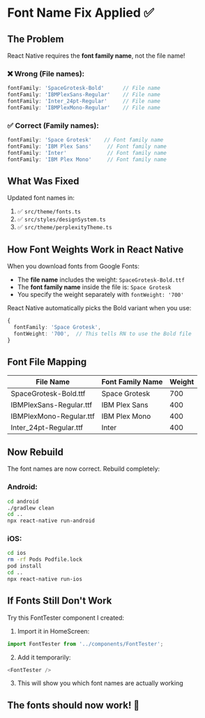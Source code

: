 # Font Name Fix Applied ✅

## The Problem

React Native requires the **font family name**, not the file name!

### ❌ Wrong (File names):
```typescript
fontFamily: 'SpaceGrotesk-Bold'      // File name
fontFamily: 'IBMPlexSans-Regular'    // File name  
fontFamily: 'Inter_24pt-Regular'     // File name
fontFamily: 'IBMPlexMono-Regular'    // File name
```

### ✅ Correct (Family names):
```typescript
fontFamily: 'Space Grotesk'    // Font family name
fontFamily: 'IBM Plex Sans'     // Font family name
fontFamily: 'Inter'             // Font family name  
fontFamily: 'IBM Plex Mono'     // Font family name
```

## What Was Fixed

Updated font names in:
1. ✅ `src/theme/fonts.ts`
2. ✅ `src/styles/designSystem.ts`
3. ✅ `src/theme/perplexityTheme.ts`

## How Font Weights Work in React Native

When you download fonts from Google Fonts:
- The **file name** includes the weight: `SpaceGrotesk-Bold.ttf`
- The **font family name** inside the file is: `Space Grotesk`
- You specify the weight separately with `fontWeight: '700'`

React Native automatically picks the Bold variant when you use:
```typescript
{
  fontFamily: 'Space Grotesk',
  fontWeight: '700',  // This tells RN to use the Bold file
}
```

## Font File Mapping

| File Name | Font Family Name | Weight |
|-----------|-----------------|--------|
| SpaceGrotesk-Bold.ttf | Space Grotesk | 700 |
| IBMPlexSans-Regular.ttf | IBM Plex Sans | 400 |
| IBMPlexMono-Regular.ttf | IBM Plex Mono | 400 |
| Inter_24pt-Regular.ttf | Inter | 400 |

## Now Rebuild

The font names are now correct. Rebuild completely:

### Android:
```bash
cd android
./gradlew clean
cd ..
npx react-native run-android
```

### iOS:
```bash
cd ios
rm -rf Pods Podfile.lock
pod install
cd ..
npx react-native run-ios
```

## If Fonts Still Don't Work

Try this FontTester component I created:

1. Import it in HomeScreen:
```typescript
import FontTester from '../components/FontTester';
```

2. Add it temporarily:
```typescript
<FontTester />
```

3. This will show you which font names are actually working

## The fonts should now work! 🎉
